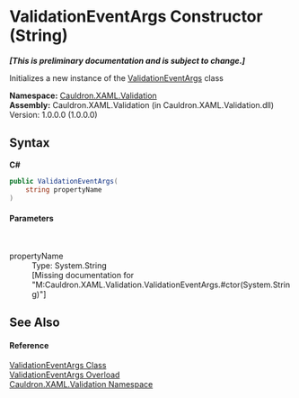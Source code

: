 # ValidationEventArgs Constructor (String)
 _**\[This is preliminary documentation and is subject to change.\]**_

Initializes a new instance of the <a href="T_Cauldron_XAML_Validation_ValidationEventArgs">ValidationEventArgs</a> class

**Namespace:**&nbsp;<a href="N_Cauldron_XAML_Validation">Cauldron.XAML.Validation</a><br />**Assembly:**&nbsp;Cauldron.XAML.Validation (in Cauldron.XAML.Validation.dll) Version: 1.0.0.0 (1.0.0.0)

## Syntax

**C#**<br />
``` C#
public ValidationEventArgs(
	string propertyName
)
```


#### Parameters
&nbsp;<dl><dt>propertyName</dt><dd>Type: System.String<br />\[Missing <param name="propertyName"/> documentation for "M:Cauldron.XAML.Validation.ValidationEventArgs.#ctor(System.String)"\]</dd></dl>

## See Also


#### Reference
<a href="T_Cauldron_XAML_Validation_ValidationEventArgs">ValidationEventArgs Class</a><br /><a href="Overload_Cauldron_XAML_Validation_ValidationEventArgs__ctor">ValidationEventArgs Overload</a><br /><a href="N_Cauldron_XAML_Validation">Cauldron.XAML.Validation Namespace</a><br />